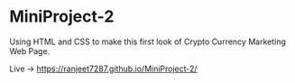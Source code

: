 # MiniProject-2
Using HTML and CSS to make this first look of Crypto Currency Marketing Web Page.

Live -> https://ranjeet7287.github.io/MiniProject-2/